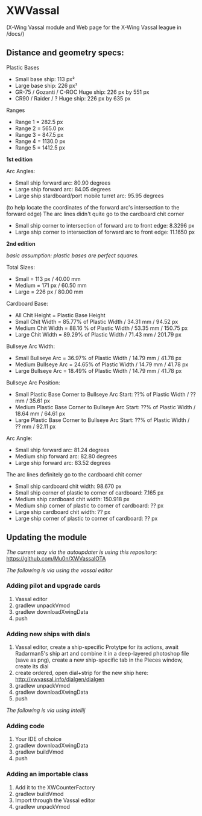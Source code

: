 # XWVassal 
(X-Wing Vassal module and Web page for the X-Wing Vassal league in /docs/)

## Distance and geometry specs:

Plastic Bases
* Small base ship: 113 px² 
* Large base ship: 226 px²
* GR-75 / Gozanti / C-ROC Huge ship:  226 px by 551 px
* CR90 / Raider / ? Huge ship: 226 px by 635 px

Ranges
* Range 1 =  282.5 px
* Range 2 =  565.0 px
* Range 3 = 847.5 px
* Range 4 = 1130.0 px
* Range 5 = 1412.5 px

**1st edition**

Arc Angles:
* Small ship forward arc: 80.90 degrees
* Large ship forward arc: 84.05 degrees
* Large ship stardboard/port mobile turret arc: 95.95 degrees

(to help locate the coordinates of the forward arc's intersection to the forward edge)
The arc lines didn't quite go to the cardboard chit corner
* Small ship corner to intersection of forward arc to front edge: 8.3296 px
* Large ship corner to intersection of forward arc to front edge: 11.1650 px

**2nd edition**

*basic assumption: plastic bases are perfect squares.*

Total Sizes:
* Small  = 113 px / 40.00 mm 
* Medium = 171 px / 60.50 mm
* Large  = 226 px / 80.00 mm

Cardboard Base:
* All Chit Height = Plastic Base Height
* Small Chit Width = 85.77% of Plastic Width / 34.31 mm / 94.52 px
* Medium Chit Width = 88.16 % of Plastic Width / 53.35 mm / 150.75 px
* Large Chit Width = 89.29% of Plastic Width / 71.43 mm / 201.79 px

Bullseye Arc Width:
* Small Bullseye Arc = 36.97% of Plastic Width / 14.79 mm / 41.78 px
* Medium Bullseye Arc = 24.65% of Plastic Width / 14.79 mm / 41.78 px
* Large Bullseye Arc = 18.49% of Plastic Width / 14.79 mm / 41.78 px

Bullseye Arc Position:
* Small Plastic Base Corner to Bullseye Arc Start: ??% of Plastic Width / ?? mm / 35.61 px
* Medium Plastic Base Corner to Bullseye Arc Start: ??% of Plastic Width / 18.64 mm / 64.61 px
* Large Plastic Base Corner to Bullseye Arc Start: ??% of Plastic Width / ?? mm / 92.11 px

Arc Angle:
* Small ship forward arc: 81.24 degrees
* Medium ship forward arc: 82.80 degrees
* Large ship forward arc: 83.52 degrees


The arc lines definitely go to the cardboard chit corner
* Small ship cardboard chit width: 98.670 px
* Small ship corner of plastic to corner of cardboard: 7.165 px
* Medium ship cardboard chit width: 150.918 px
* Medium ship corner of plastic to corner of cardboard: ?? px
* Large ship cardboard chit width: ?? px
* Large ship corner of plastic to corner of cardboard: ?? px

## Updating the module
*The current way via the autoupdater is using this repository:*
https://github.com/Mu0n/XWVassalOTA

*The following is via using the vassal editor*
### Adding pilot and upgrade cards
1. Vassal editor
2. gradlew unpackVmod
3. gradlew downloadXwingData
4. push

### Adding new ships with dials
1. Vassal editor, create a ship-specific Protytpe for its actions, await Radarman5's ship art and combine it in a deep-layered photoshop file  (save as png), create a new ship-specific tab in the Pieces window, create its dial
2. create ordered, open dial+strip for the new ship here: http://xwvassal.info/dialgen/dialgen
3. gradlew unpackVmod
4. gradlew downloadXwingData
5. push

*The following is via using intellij*
### Adding code
1. Your IDE of choice
2. gradlew downloadXwingData
3. gradlew buildVmod
4. push

### Adding an importable class
1. Add it to the XWCounterFactory
2. gradlew buildVmod
3. Import through the Vassal editor
4. gradlew unpackVmod
